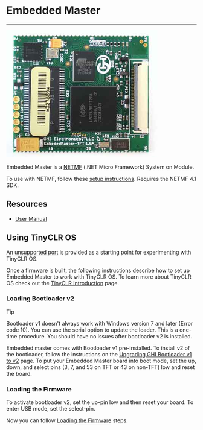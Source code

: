 # Embedded Master
---
![Embedded Master](images/embedded-master.jpg)

Embedded Master is a [NETMF](../../software/netmf/intro.md) (.NET Micro Framework) System on Module. 

To use with NETMF, follow these [setup instructions](../../software/netmf/getting-started.md). Requires the NETMF 4.1 SDK.

## Resources
* [User Manual](http://files.ghielectronics.com/downloads/Documents/Manuals/Embedded%20Master%20User%20Manual.pdf)

## Using TinyCLR OS
An [unsupported port](https://github.com/ghi-electronics/TinyCLR-Ports) is provided as a starting point for experimenting with TinyCLR OS. 

Once a firmware is built, the following instructions describe how to set up Embedded Master to work with TinyCLR OS. To learn more about TinyCLR OS check out the [TinyCLR Introduction](../../software/tinyclr/intro.md) page.

### Loading Bootloader v2
> [!Tip]
> Bootloader v1 doesn't always work with Windows version 7 and later (Error code 10). You can use the serial option to update the loader.
> This is a one-time procedure. You should have no issues after bootloader v2 is installed.

Embedded master comes with Bootloader v1 pre-installed. To install v2 of the bootloader, follow the instructions on the [Upgrading GHI Bootloader v1 to v2](../../software/loaders/upgrading-v1-to-v2.md) page. To put your Embedded Master board into boot mode, set the up, down, and select pins (3, 7, and 53 on TFT or 43 on non-TFT) low and reset the board.

### Loading the Firmware

To activate bootloader v2, set the up-pin low and then reset your board. To enter USB mode, set the select-pin.

Now you can follow [Loading the Firmware](../../software/loaders/ghi-bootloader.md) steps.
